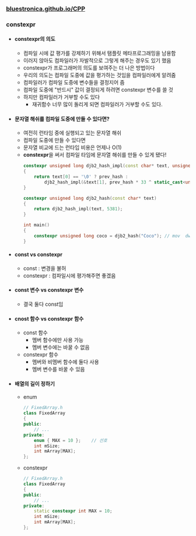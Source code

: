 ### [bluestronica.github.io/CPP](https://bluestronica.github.io/CPP)

### constexpr
- #### constexpr의 의도
    - 컴파일 시에 값 평가를 강제하기 위해서 탬플릿 메타프로그래밍을 남용함
    - 이러지 않아도 컴파일러가 자발적으로 그렇게 해주는 경우도 있기 했음
    - constexpr가 프로그래머의 의도를 보여주는 더 나은 방법이다
    - 우리의 의도는 컴파일 도중에 값을 평가하는 것임을 컴파일러에게 알려줌
    - 컴파일러가 컴파일 도중에 변수들을 결정지어 줌
    - 컴파일 도중에 "반드시" 값이 결정되게 하려면 constexpr 변수를 쓸 것
    - 하지만 컴파일러가 거부할 수도 있다
        - 재귀함수 너무 많이 돌리게 되면 컴파일러가 거부할 수도 있다.

- #### 문자열 해쉬를 컴파일 도중에 만들 수 있다면?
    - 여전히 런타임 중에 실행되고 있는 문자열 해쉬
    - 컴파일 도중에 만들 수 있다면 
    - 문자열 비교에 드는 런타입 비용은 언제나 O(1)
    - **constexpr**을 써서 컴파일 타임에 문자열 해쉬를 만들 수 있게 됐다!
        ```c++
        constexpr unsigned long djb2_hash_impl(const char* text, unsigned long prev_hash)
        {
            return text[0] == '\0' ? prev_hash :
                djb2_hash_impl(&text[1], prev_hash * 33 ^ static_cast<unsigned long>(text[0]));
        }

        constexpr unsigned long djb2_hash(const char* text)
        {
            return djb2_hash_impl(text, 5381);
        }

        int main()
        {
            constexpr unsigned long coco = djb2_hash("Coco"); // mov  dword ptr [coco], 7C812CA5h
        }
        ```

- #### const vs constexpr
    - const : 변경을 불허
    - constexpr : 컴파일시에 평가해주면 좋겠음

- #### const 변수 vs constexpr 변수
    - 결국 둘다 const임

- #### cnost 함수 vs constexpr 함수
    - const 함수
        - 멤버 함수에만 사용 가능
        - 멤버 변수에는 바꿀 수 없음
    - constexpr 함수
        - 멤버와 비멤버 함수에 둘다 사용
        - 멤버 변수를 바꿀 수 있음

- #### 배열의 길이 정하기
    - enum
        ```c++
        // FixedArray.h
        class FixedArray
        {
        public:
            // ...
        private:
            enum { MAX = 10 };    // 선호
            int mSize;
            int mArray[MAX];     
        };
        ```
    - constexpr
        ```c++
        // FixedArray.h
        class FixedArray
        {
        public:
            // ...
        private:
            static constexpr int MAX = 10;
            int mSize;
            int mArray[MAX];
        };
        ```
